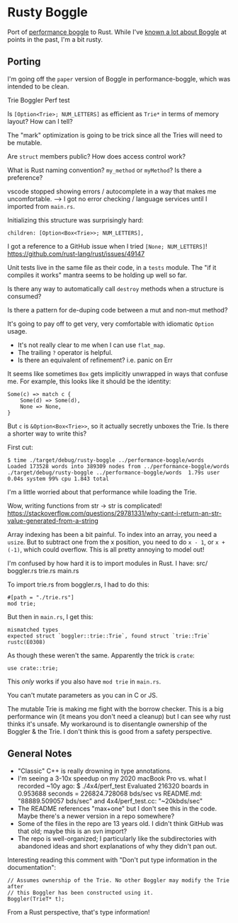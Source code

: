 # Rusty Boggle

Port of [performance boggle][1] to Rust. While I've [known a lot about Boggle][2] at points in the past, I'm a bit rusty.

## Porting

I'm going off the `paper` version of Boggle in performance-boggle, which was intended to be clean.

Trie
Boggler
Perf test

Is `[Option<Trie>; NUM_LETTERS]` as efficient as `Trie*` in terms of memory layout? How can I tell?

The "mark" optimization is going to be trick since all the Tries will need to be mutable.

Are `struct` members public? How does access control work?

What is Rust naming convention? `my_method` or `myMethod`? Is there a preference?

vscode stopped showing errors / autocomplete in a way that makes me uncomfortable.
--> I got no error checking / language services until I imported from `main.rs`.

Initializing this structure was surprisingly hard:

    children: [Option<Box<Trie>>; NUM_LETTERS],

I got a reference to a GitHub issue when I tried `[None; NUM_LETTERS]`!
https://github.com/rust-lang/rust/issues/49147

Unit tests live in the same file as their code, in a `tests` module.
The "if it compiles it works" mantra seems to be holding up well so far.

Is there any way to automatically call `destroy` methods when a structure is consumed?

Is there a pattern for de-duping code between a mut and non-mut method?

It's going to pay off to get very, very comfortable with idiomatic `Option` usage.
- It's not really clear to me when I can use `flat_map`.
- The trailing `?` operator is helpful.
- Is there an equivalent of refinement? i.e. panic on Err

It seems like sometimes `Box` gets implicitly unwrapped in ways that confuse me.
For example, this looks like it should be the identity:

    Some(c) => match c {
        Some(d) => Some(d),
        None => None,
    }

But `c` is `&Option<Box<Trie>>`, so it actually secretly unboxes the Trie.
Is there a shorter way to write this?

First cut:

    $ time ./target/debug/rusty-boggle ../performance-boggle/words
    Loaded 173528 words into 389309 nodes from ../performance-boggle/words
    ./target/debug/rusty-boggle ../performance-boggle/words  1.79s user 0.04s system 99% cpu 1.843 total

I'm a little worried about that performance while loading the Trie.

Wow, writing functions from str -> str is complicated!
https://stackoverflow.com/questions/29781331/why-cant-i-return-an-str-value-generated-from-a-string

Array indexing has been a bit painful. To index into an array, you need a `usize`.
But to subtract one from the x position, you need to do `x - 1`, or `x + (-1)`, which could overflow.
This is all pretty annoying to model out!

I'm confused by how hard it is to import modules in Rust.
I have:
src/
  boggler.rs
  trie.rs
  main.rs

To import trie.rs from boggler.rs, I had to do this:

    #[path = "./trie.rs"]
    mod trie;

But then in `main.rs`, I get this:

    mismatched types
    expected struct `boggler::trie::Trie`, found struct `trie::Trie` rustc(E0308)

As though these weren't the same. Apparently the trick is `crate`:

    use crate::trie;

This _only_ works if you also have `mod trie` in `main.rs`.

You can't mutate parameters as you can in C or JS.

The mutable Trie is making me fight with the borrow checker.
This is a big performance win (it means you don't need a cleanup) but I can see why rust thinks it's unsafe.
My workaround is to disentangle ownership of the Boggler & the Trie.
I don't think this is good from a safety perspective.

## General Notes

- "Classic" C++ is really drowning in type annotations.
- I'm seeing a 3-10x speedup on my 2020 macBook Pro vs. what I recorded ~10y ago:
  $ ./4x4/perf_test
  Evaluated 216320 boards in 0.953688 seconds = 226824.728068 bds/sec
  vs README.md: "88889.509057 bds/sec"
  and 4x4/perf_test.cc: "~20kbds/sec"
- The README references "max+one" but I don't see this in the code.
  Maybe there's a newer version in a repo somewhere?
- Some of the files in the repo are 13 years old.
  I didn't think GitHub was that old; maybe this is an svn import?
- The repo is well-organized; I particularly like the subdirectories with abandoned ideas and short explanations of why they didn't pan out.

Interesting reading this comment with "Don't put type information in the documentation":

    // Assumes ownership of the Trie. No other Boggler may modify the Trie after
    // this Boggler has been constructed using it.
    Boggler(TrieT* t);

From a Rust perspective, that's type information!

[1]: https://github.com/danvk/performance-boggle
[2]: http://www.danvk.org/wp/category/boggle/
